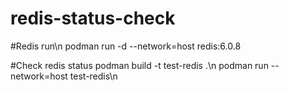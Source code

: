 # redis-status-check

#Redis run\n
podman run -d --network=host redis:6.0.8

#Check redis status
podman build -t test-redis .\n
podman run --network=host test-redis\n
